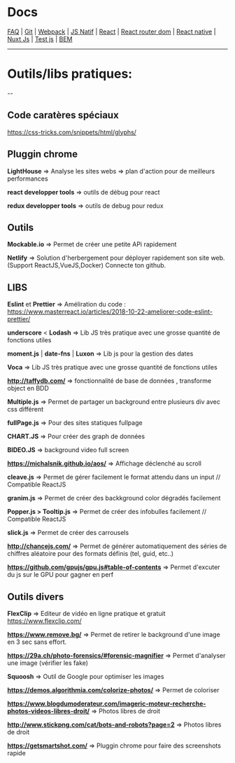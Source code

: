 # Docs

[FAQ](https://github.com/d0ganoo/Docs/blob/master/FAQ.md) | [Git](https://github.com/d0ganoo/Docs/blob/master/git.md) | [Webpack](https://github.com/d0ganoo/Docs/blob/master/Webpack.md) | [JS Natif](https://github.com/d0ganoo/Docs/blob/master/JS_Natif.md)   | [React](https://github.com/d0ganoo/Docs/blob/master/react.md) | [React router dom](https://github.com/d0ganoo/Docs/blob/master/React-router.md) | [React native](https://github.com/d0ganoo/Docs/blob/master/react_native.md) | [Nuxt Js](https://github.com/d0ganoo/Docs/blob/master/nuxt.md) | [Test js](https://github.com/d0ganoo/Docs/blob/master/testJS.md) | [BEM](https://github.com/d0ganoo/Docs/blob/master/BEM.md)

* * * 

# Outils/libs pratiques:
--

## Code caratères spéciaux 

https://css-tricks.com/snippets/html/glyphs/

## Pluggin chrome

__LightHouse__ => Analyse les sites webs => plan d'action pour de meilleurs performances

__react developper tools__ => outils de débug pour react

__redux developper tools__ => outils de debug pour redux

## Outils 

__Mockable.io__ => Permet de créer une petite APi rapidement

__Netlify__ => Solution d'herbergement pour déployer rapidement son site web. (Support ReactJS,VueJS,Docker) Connecte ton github.

## LIBS

__Eslint__ et __Prettier__ => Améliration du code : https://www.masterreact.io/articles/2018-10-22-ameliorer-code-eslint-prettier/

__underscore__ < __Lodash__ => Lib JS très pratique avec une grosse quantité de fonctions utiles

__moment.js__ | __date-fns__ | __Luxon__ => Lib js pour la gestion des dates

__Voca__ => Lib JS très pratique avec une grosse quantité de fonctions utiles

__http://taffydb.com/__ => fonctionnalité de base de données , transforme object en BDD

__Multiple.js__ => Permet de partager un background entre plusieurs div avec css différent

__fullPage.js__ => Pour des sites statiques fullpage

__CHART.JS__ => Pour créer des graph de données

__BIDEO.JS__ => background video full screen

__https://michalsnik.github.io/aos/__ => Affichage déclenché au scroll 

__cleave.js__ => Permet de gérer facilement le format attendu dans un input // Compatible ReactJS

__granim.js__ => Permet de créer des backkground color dégradés facilement

__Popper.js > Tooltip.js__ => Permet de créer des infobulles facilement // Compatible ReactJS

__slick.js__ => Permet de créer des carrousels 

__http://chancejs.com/__ => Permet de générer automatiquement des séries de chiffres aléatoire pour des formats définis (tel, guid, etc..)

__https://github.com/gpujs/gpu.js#table-of-contents__ => Permet d'excuter du js sur le GPU pour gagner en perf

## Outils divers

__FlexClip__ => Editeur de vidéo en ligne pratique et gratuit https://www.flexclip.com/

__https://www.remove.bg/__ => Permet de retirer le background d'une image en 3 sec sans effort.

__https://29a.ch/photo-forensics/#forensic-magnifier__ => Permet d'analyser une image (vérifier les fake)

__Squoosh__ => Outil de Google pour optimiser les images

__https://demos.algorithmia.com/colorize-photos/__ => Permet de coloriser 

__https://www.blogdumoderateur.com/imageric-moteur-recherche-photos-videos-libres-droit/__ => Photos libres de droit

__http://www.stickpng.com/cat/bots-and-robots?page=2__ => Photos libres de droit

__https://getsmartshot.com/__ => Pluggin chrome pour faire des screenshots rapide
